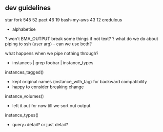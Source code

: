 ## dev guidelines

star fork
 545   52   pact
  46   19   bash-my-aws
  43   12   credulous

* alphabetise

? won't BMA_OUTPUT break some things if not text?
? what do we do about piping to ssh (user arg) - can we use both?

what happens when we pipe nothing through?
- instances | grep foobar | instance_types

instances_tagged()
- kept original names (instance_with_tag) for backward compatibility
- happy to consider breaking change

instance_volumes()
- left it out for now till we sort out output

instance_types()
- query+detail? or just detail?
